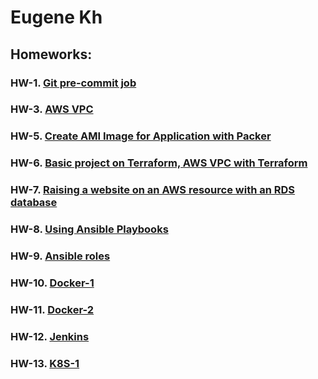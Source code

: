 # Eugene Kh
## Homeworks:

### HW-1. [Git pre-commit job](https://github.com/DevOps-Pro-24-09-24/eugene_kholodniak/tree/hw-1)
### HW-3. [AWS VPC](https://github.com/DevOps-Pro-24-09-24/eugene_kholodniak/tree/hw-3)
### HW-5. [Create AMI Image for Application with Packer](https://github.com/DevOps-Pro-24-09-24/eugene_kholodniak/tree/hw-5)
### HW-6. [Basic project on Terraform, AWS VPC with Terraform](https://github.com/DevOps-Pro-24-09-24/eugene_kholodniak/tree/hw-6)
### HW-7. [Raising a website on an AWS resource with an RDS database](https://github.com/DevOps-Pro-24-09-24/eugene_kholodniak/tree/hw-7)
### HW-8. [Using Ansible Playbooks](https://github.com/DevOps-Pro-24-09-24/eugene_kholodniak/tree/hw-8)
### HW-9. [Ansible roles](https://github.com/DevOps-Pro-24-09-24/eugene_kh/tree/hw-9)
### HW-10. [Docker-1](https://github.com/DevOps-Pro-24-09-24/eugene_kh/tree/hw-10)
### HW-11. [Docker-2](https://github.com/DevOps-Pro-24-09-24/eugene_kh/tree/hw-11)
### HW-12. [Jenkins](https://github.com/DevOps-Pro-24-09-24/eugene_kh/tree/hw-12)
### HW-13. [K8S-1](https://github.com/DevOps-Pro-24-09-24/eugene_kh/tree/hw-13)

